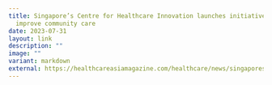 ```yaml
---
title: Singapore’s Centre for Healthcare Innovation launches initiatives to
  improve community care
date: 2023-07-31
layout: link
description: ""
image: ""
variant: markdown
external: https://healthcareasiamagazine.com/healthcare/news/singapores-centre-healthcare-innovation-launches-initiatives-improve-community-care
---
```

